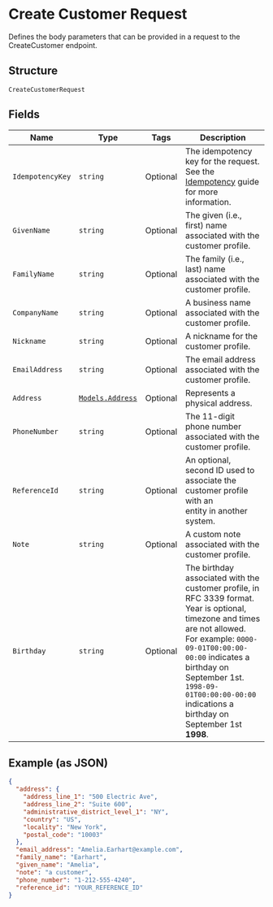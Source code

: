 
# Create Customer Request

Defines the body parameters that can be provided in a request to the
CreateCustomer endpoint.

## Structure

`CreateCustomerRequest`

## Fields

| Name | Type | Tags | Description |
|  --- | --- | --- | --- |
| `IdempotencyKey` | `string` | Optional | The idempotency key for the request.	See the<br>[Idempotency](https://developer.squareup.com/docs/working-with-apis/idempotency) guide for more information. |
| `GivenName` | `string` | Optional | The given (i.e., first) name associated with the customer profile. |
| `FamilyName` | `string` | Optional | The family (i.e., last) name associated with the customer profile. |
| `CompanyName` | `string` | Optional | A business name associated with the customer profile. |
| `Nickname` | `string` | Optional | A nickname for the customer profile. |
| `EmailAddress` | `string` | Optional | The email address associated with the customer profile. |
| `Address` | [`Models.Address`](/doc/models/address.md) | Optional | Represents a physical address. |
| `PhoneNumber` | `string` | Optional | The 11-digit phone number associated with the customer profile. |
| `ReferenceId` | `string` | Optional | An optional, second ID used to associate the customer profile with an<br>entity in another system. |
| `Note` | `string` | Optional | A custom note associated with the customer profile. |
| `Birthday` | `string` | Optional | The birthday associated with the customer profile, in RFC 3339 format.<br>Year is optional, timezone and times are not allowed.<br>For example: `0000-09-01T00:00:00-00:00` indicates a birthday on September 1st.<br>`1998-09-01T00:00:00-00:00` indications a birthday on September 1st __1998__. |

## Example (as JSON)

```json
{
  "address": {
    "address_line_1": "500 Electric Ave",
    "address_line_2": "Suite 600",
    "administrative_district_level_1": "NY",
    "country": "US",
    "locality": "New York",
    "postal_code": "10003"
  },
  "email_address": "Amelia.Earhart@example.com",
  "family_name": "Earhart",
  "given_name": "Amelia",
  "note": "a customer",
  "phone_number": "1-212-555-4240",
  "reference_id": "YOUR_REFERENCE_ID"
}
```

